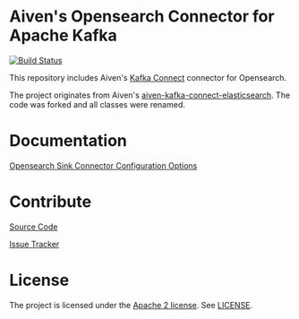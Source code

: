 # Aiven's Opensearch Connector for Apache Kafka

[![Build Status](https://travis-ci.org/aiven/aiven-kafka-connect-Opensearch.svg?branch=master)](https://travis-ci.org/aiven/aiven-kafka-connect-elasticsearch)

This repository includes Aiven's [Kafka Connect](http://kafka.apache.org/documentation.html#connect) connector for Opensearch.

The project originates from Aiven's [aiven-kafka-connect-elasticsearch](https://github.com/aiven/aiven-kafka-connect-elasticsearch). The code was forked and all classes were renamed.

# Documentation

[Opensearch Sink Connector Configuration Options](docs/opensearch-sink-connector-config-options.rst)

# Contribute

[Source Code](https://github.com/aiven/aiven-kafka-connect-opensearch)

[Issue Tracker](https://github.com/aiven/aiven-kafka-connect-opensearch/issues)

# License

The project is licensed under the [Apache 2 license](https://www.apache.org/licenses/LICENSE-2.0). See [LICENSE](LICENSE).
